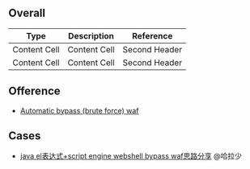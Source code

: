 ## Overall
| Type  | Description | Reference |
| ------------- | ------------- | ------------- |
| Content Cell  | Content Cell  | Second Header |
| Content Cell  | Content Cell  | Second Header |

## Ofference
- [Automatic bypass (brute force) waf](https://github.com/3xp10it/xwaf)


## Cases
- [java el表达式+script engine webshell bypass waf思路分享](https://mp.weixin.qq.com/s/m7TM96QB0LRycXR7UPqRNQ) @哈拉少
